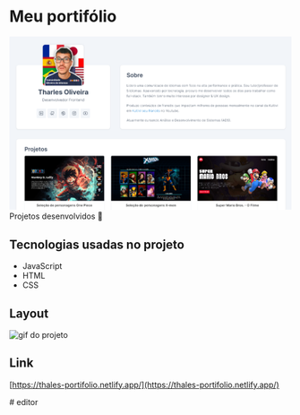 # Meu portifólio
![portifólio](./assets/portifolio.png)
Projetos desenvolvidos 🤍

## Tecnologias usadas no projeto
- JavaScript
- HTML
- CSS

## Layout
![gif do projeto](./assets/portifoliogif.gif)

## Link
[https://thales-portifolio.netlify.app/](https://thales-portifolio.netlify.app/)

#   e d i t o r 
 
 
